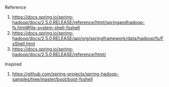 
Reference

1. https://docs.spring.io/spring-hadoop/docs/2.5.0.RELEASE/reference/html/springandhadoop-fs.html#file-system-shell-fsshell
1. https://docs.spring.io/spring-hadoop/docs/2.5.0.RELEASE/api/org/springframework/data/hadoop/fs/FsShell.html
1. https://docs.spring.io/spring-hadoop/docs/2.5.0.RELEASE/reference/html/

Inspired

1. https://github.com/spring-projects/spring-hadoop-samples/tree/master/boot/boot-fsshell
